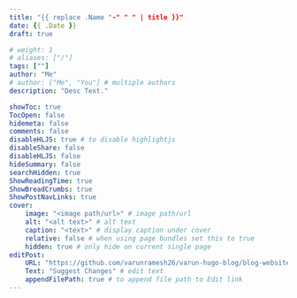 ```yaml
---
title: "{{ replace .Name "-" " " | title }}"
date: {{ .Date }}
draft: true

# weight: 1
# aliases: ["/"]
tags: [""]
author: "Me"
# author: ["Me", "You"] # multiple authors
description: "Desc Text."

showToc: true
TocOpen: false
hidemeta: false
comments: false
disableHLJS: true # to disable highlightjs
disableShare: false
disableHLJS: false
hideSummary: false
searchHidden: true
ShowReadingTime: true
ShowBreadCrumbs: true
ShowPostNavLinks: true
cover:
    image: "<image path/url>" # image path/url
    alt: "<alt text>" # alt text
    caption: "<text>" # display caption under cover
    relative: false # when using page bundles set this to true
    hidden: true # only hide on current single page
editPost:
    URL: "https://github.com/varunramesh26/varun-hugo-blog/blog-website/content"
    Text: "Suggest Changes" # edit text
    appendFilePath: true # to append file path to Edit link
---
```


